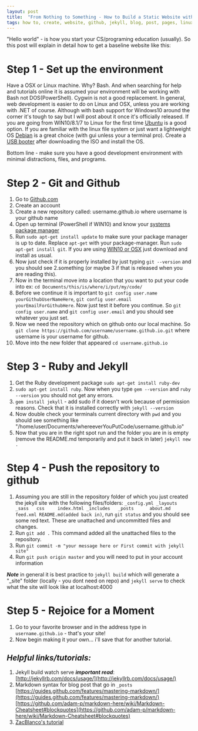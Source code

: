 ```yaml
---
layout: post
title:  "From Nothing to Something - How to Build a Static Website with Github and Jekyll"
tags: how to, create, website, github, jekyll, blog, post, pages, linux, windows, osx, tutorial
---
```

"Hello world" - is how you start your CS/programing education (usually). So this post will explain in detail how to get a baseline website like this:

# Step 1 - Set up the environment
Have a OSX or Linux machine. Why? Bash. And when searching for help and tutorials online it is assumed your environment will be working with Bash not DOS(PowerShell). Cygwin is not a good replacement. In general, web development is easier to do on Linux and OSX, unless you are working with .NET of course. Although with bash support for Windows10 around the corner it's tough to say but I will post about it once it's officially released. If you are going from WIN10/8.1/7 to Linux for the first time [Ubuntu](http://www.ubuntu.com/download/desktop) is a good option. If you are familiar with the linux file system or just want a lightweight OS [Debian](https://www.debian.org/CD/live/) is a great choice (with gui unless your a terminal pro). Create a [USB booter](http://www.pendrivelinux.com/universal-usb-installer-easy-as-1-2-3/) after downloading the ISO and install the OS.

Bottom line - make sure you have a good development environment with minimal distractions, files, and programs.

# Step 2 - Git and Github
1. Go to [Github.com](http://github.com)
2. Create an account
3. Create a new repository called: username.github.io where username is your github name
4. Open up terminal (PowerShell if WIN10) and know your [systems package manager](http://distrowatch.com/dwres.php?resource=package-management)
5. Run ```sudo apt-get install update``` to make sure your package manager is up to date. Replace ```apt-get``` with your package-manager. Run ```sudo apt-get install git```. If you are using [WIN10 or OSX](https://git-scm.com/book/en/v2/Getting-Started-Installing-Git) just download and install as usual.
6. Now just check if it is properly installed by just typing ```git --version``` and you should see 2.something (or maybe 3 if that is released when you are reading this).
7. Now in the terminal move into a location that you want to put your code into ex: ```cd Documents/this/is/where/i/put/my/code/```
8. Before we continue it is important to ```git config user.name yourGithubUserNameHere```, ```git config user.email yourEmailForGithubHere```. Now just test it before you continue. So ```git config user.name``` and ```git config user.email``` and you should see whatever you just set.
9. Now we need the repository which on github onto our local machine. So ```git clone https://github.com/username/username.github.io.git``` where username is your username for github.
10. Move into the new folder that appeared ```cd username.github.io```

# Step 3 - Ruby and Jekyll
1. Get the Ruby development package ```sudo apt-get install ruby-dev```
2. ```sudo apt-get install ruby```. Now when you type ```gem --version``` and ```ruby --version``` you should not get any errors.
3. ```gem install jekyll``` - add sudo if it doesn't work because of permission reasons. Check that it is installed correctly with ```jekyll --version```
4. Now double check your terminals current directory with ```pwd``` and you should see something like "/home/user/Documents/whereeverYouPutCode/username.github.io"
5. Now that you are in the right spot run and the folder you are in is empty (remove the README.md temporarily and put it back in later) ```jekyll new .```

# Step 4 - Push the repository to github
1. Assuming you are still in the repository folder of which you just created the jekyll site with the following files/folders: ```_config.yml _layouts    _sass   css     index.html
_includes   _posts      about.md    feed.xml README.md(added back in)```, run ```git status``` and you should see some red text. These are unattached and uncommitted files and changes.
2. Run ```git add .``` This command added all the unattached files to the repository.
3. Run ```git commit -m "your message here or First commit with jekyll site"```
4. Run ```git push origin master``` and you will need to put in your account information

***Note*** in general it is best practice to ```jekyll build``` which will generate a "\_site" folder (locally - you dont need on repo) and ```jekyll serve``` to check what the site will look like at localhost:4000

# Step 5 - Rejoice for a Moment
1. Go to your favorite browser and in the address type in ```username.github.io``` - that's your site!
2. Now begin making it your own... i'll save that for another tutorial.



## _Helpful links/tutorials:_

  1. Jekyll build watch serve ***important read***: [http://jekyllrb.com/docs/usage/](http://jekyllrb.com/docs/usage/)
  2. Markdown syntax for blog post that go in ```_posts``` [https://guides.github.com/features/mastering-markdown/](https://guides.github.com/features/mastering-markdown/)   [https://github.com/adam-p/markdown-here/wiki/Markdown-Cheatsheet#blockquotes](https://github.com/adam-p/markdown-here/wiki/Markdown-Cheatsheet#blockquotes)
  3. [ZacBlanco's tutorial](http://blanco.io/blog/jekyll/building-a-site-with-jekyll)
